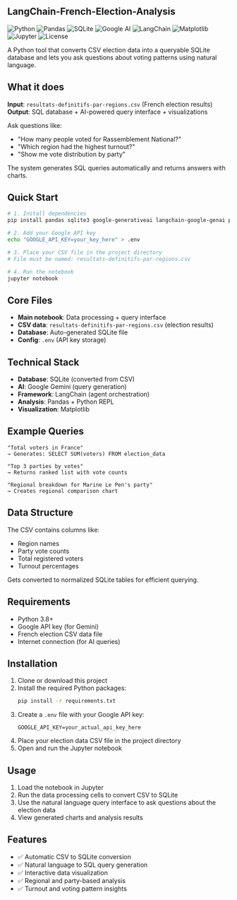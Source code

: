 ## LangChain-French-Election-Analysis

![Python](https://img.shields.io/badge/Python-3.8+-blue.svg?style=flat&logo=python&logoColor=white)
![Pandas](https://img.shields.io/badge/Pandas-150458?style=flat&logo=pandas&logoColor=white)
![SQLite](https://img.shields.io/badge/SQLite-003B57?style=flat&logo=sqlite&logoColor=white)
![Google AI](https://img.shields.io/badge/Google%20AI-4285F4?style=flat&logo=google&logoColor=white)
![LangChain](https://img.shields.io/badge/LangChain-000000?style=flat&logo=chainlink&logoColor=white)
![Matplotlib](https://img.shields.io/badge/Matplotlib-11557c?style=flat&logo=python&logoColor=white)
![Jupyter](https://img.shields.io/badge/Jupyter-F37626?style=flat&logo=jupyter&logoColor=white)
![License](https://img.shields.io/badge/License-Apache%202.0-blue.svg?style=flat&logo=apache&logoColor=white)

A Python tool that converts CSV election data into a queryable SQLite database and lets you ask questions about voting patterns using natural language.

## What it does

**Input**: `resultats-definitifs-par-regions.csv` (French election results)  
**Output**: SQL database + AI-powered query interface + visualizations

Ask questions like:
- "How many people voted for Rassemblement National?"
- "Which region had the highest turnout?"
- "Show me vote distribution by party"

The system generates SQL queries automatically and returns answers with charts.

## Quick Start

```bash
# 1. Install dependencies
pip install pandas sqlite3 google-generativeai langchain-google-genai python-dotenv matplotlib

# 2. Add your Google API key
echo "GOOGLE_API_KEY=your_key_here" > .env

# 3. Place your CSV file in the project directory
# File must be named: resultats-definitifs-par-regions.csv

# 4. Run the notebook
jupyter notebook
```

## Core Files

- **Main notebook**: Data processing + query interface
- **CSV data**: `resultats-definitifs-par-regions.csv` (election results)
- **Database**: Auto-generated SQLite file
- **Config**: `.env` (API key storage)

## Technical Stack

- **Database**: SQLite (converted from CSV)
- **AI**: Google Gemini (query generation)
- **Framework**: LangChain (agent orchestration)
- **Analysis**: Pandas + Python REPL
- **Visualization**: Matplotlib

## Example Queries

```
"Total voters in France"
→ Generates: SELECT SUM(voters) FROM election_data

"Top 3 parties by votes" 
→ Returns ranked list with vote counts

"Regional breakdown for Marine Le Pen's party"
→ Creates regional comparison chart
```

## Data Structure

The CSV contains columns like:
- Region names
- Party vote counts
- Total registered voters
- Turnout percentages

Gets converted to normalized SQLite tables for efficient querying.

## Requirements

- Python 3.8+
- Google API key (for Gemini)
- French election CSV data file
- Internet connection (for AI queries)

## Installation

1. Clone or download this project
2. Install the required Python packages:
   ```bash
   pip install -r requirements.txt
   ```
3. Create a `.env` file with your Google API key:
   ```
   GOOGLE_API_KEY=your_actual_api_key_here
   ```
4. Place your election data CSV file in the project directory
5. Open and run the Jupyter notebook

## Usage

1. Load the notebook in Jupyter
2. Run the data processing cells to convert CSV to SQLite
3. Use the natural language query interface to ask questions about the election data
4. View generated charts and analysis results

## Features

- ✅ Automatic CSV to SQLite conversion
- ✅ Natural language to SQL query generation
- ✅ Interactive data visualization
- ✅ Regional and party-based analysis
- ✅ Turnout and voting pattern insights
